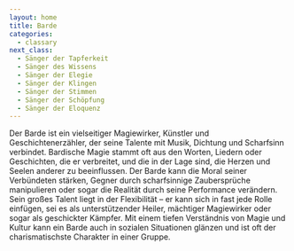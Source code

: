 ```yaml
---
layout: home
title: Barde
categories:
  - classary
next_class:
  - Sänger der Tapferkeit
  - Sänger des Wissens
  - Sänger der Elegie
  - Sänger der Klingen
  - Sänger der Stimmen
  - Sänger der Schöpfung
  - Sänger der Eloquenz
---
```


Der Barde ist ein vielseitiger Magiewirker, Künstler und Geschichtenerzähler, der seine Talente mit Musik, Dichtung und
Scharfsinn verbindet. Bardische Magie stammt oft aus den Worten, Liedern oder Geschichten, die er verbreitet, und die in
der Lage sind, die Herzen und Seelen anderer zu beeinflussen. Der Barde kann die Moral seiner Verbündeten stärken,
Gegner durch scharfsinnige Zaubersprüche manipulieren oder sogar die Realität durch seine Performance verändern. Sein
großes Talent liegt in der Flexibilität – er kann sich in fast jede Rolle einfügen, sei es als unterstützender Heiler,
mächtiger Magiewirker oder sogar als geschickter Kämpfer. Mit einem tiefen Verständnis von Magie und Kultur kann ein
Barde auch in sozialen Situationen glänzen und ist oft der charismatischste Charakter in einer Gruppe.